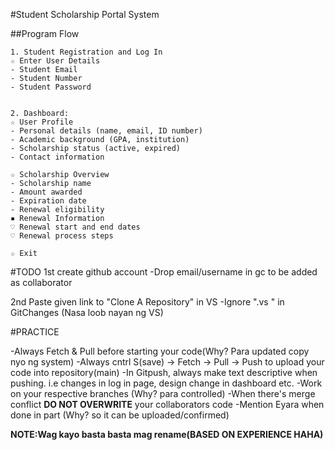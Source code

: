 #Student Scholarship Portal System

##Program Flow

```
1. Student Registration and Log In
☆ Enter User Details
- Student Email
- Student Number
- Student Password

```
```

2. Dashboard: 
☆ User Profile
- Personal details (name, email, ID number)
- Academic background (GPA, institution)
- Scholarship status (active, expired)
- Contact information

☆ Scholarship Overview
- Scholarship name
- Amount awarded
- Expiration date
- Renewal eligibility
▪︎ Renewal Information
♡ Renewal start and end dates
♡ Renewal process steps

☆ Exit

```
#TODO
1st create github account
-Drop email/username in gc to be added as collaborator

2nd Paste given link to "Clone A Repository" in VS
-Ignore ".vs " in GitChanges (Nasa loob nayan ng VS)

#PRACTICE

-Always Fetch & Pull before starting your code(Why? Para updated copy nyo ng system)
-Always cntrl S(save) -> Fetch -> Pull -> Push to upload your code into repository(main)
-In Gitpush, always make text descriptive when pushing. i.e changes in log in page, design change in dashboard etc.
-Work on your respective branches (Why? para controlled)
-When there's merge conflict **DO NOT OVERWRITE** your collaborators code 
-Mention Eyara when done in part (Why? so it can be uploaded/confirmed)

**NOTE:Wag kayo basta basta mag rename(BASED ON EXPERIENCE HAHA)**

